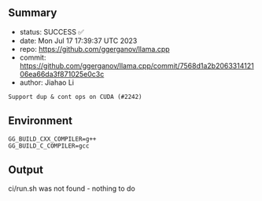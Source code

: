 ## Summary

- status: SUCCESS ✅
- date:   Mon Jul 17 17:39:37 UTC 2023
- repo:   https://github.com/ggerganov/llama.cpp
- commit: https://github.com/ggerganov/llama.cpp/commit/7568d1a2b206331412106ea66da3f871025e0c3c
- author: Jiahao Li
```
Support dup & cont ops on CUDA (#2242)
```

## Environment

```
GG_BUILD_CXX_COMPILER=g++
GG_BUILD_C_COMPILER=gcc
```

## Output

ci/run.sh was not found - nothing to do
